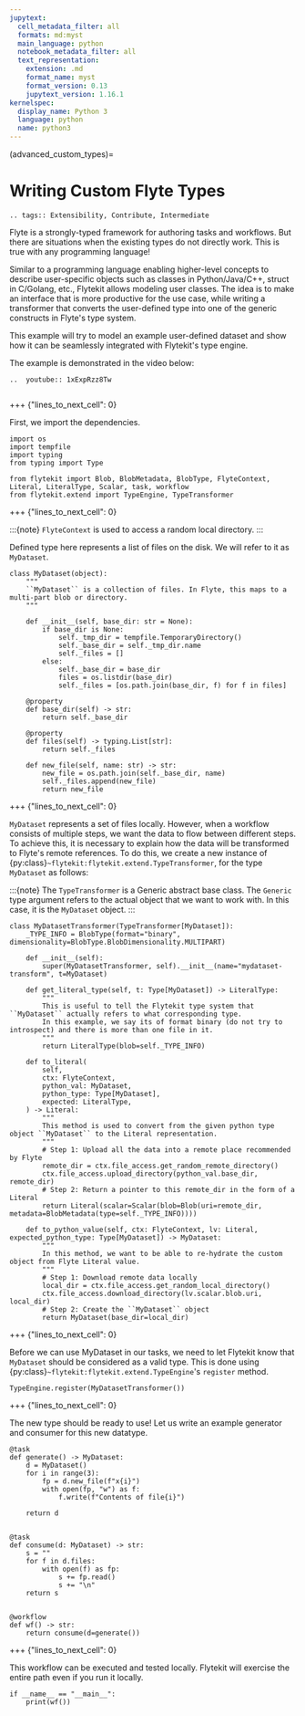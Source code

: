 ```yaml
---
jupytext:
  cell_metadata_filter: all
  formats: md:myst
  main_language: python
  notebook_metadata_filter: all
  text_representation:
    extension: .md
    format_name: myst
    format_version: 0.13
    jupytext_version: 1.16.1
kernelspec:
  display_name: Python 3
  language: python
  name: python3
---
```


(advanced_custom_types)=

# Writing Custom Flyte Types

```{eval-rst}
.. tags:: Extensibility, Contribute, Intermediate
```

Flyte is a strongly-typed framework for authoring tasks and workflows. But there are situations when the existing
types do not directly work. This is true with any programming language!

Similar to a programming language enabling higher-level concepts to describe user-specific objects such as classes in Python/Java/C++, struct in C/Golang, etc.,
Flytekit allows modeling user classes. The idea is to make an interface that is more productive for the
use case, while writing a transformer that converts the user-defined type into one of the generic constructs in Flyte's type system.

This example will try to model an example user-defined dataset and show how it can be seamlessly integrated with Flytekit's type engine.

The example is demonstrated in the video below:

```{eval-rst}
..  youtube:: 1xExpRzz8Tw


```

+++ {"lines_to_next_cell": 0}

First, we import the dependencies.

```{code-cell}
import os
import tempfile
import typing
from typing import Type

from flytekit import Blob, BlobMetadata, BlobType, FlyteContext, Literal, LiteralType, Scalar, task, workflow
from flytekit.extend import TypeEngine, TypeTransformer
```

+++ {"lines_to_next_cell": 0}

:::{note}
`FlyteContext` is used to access a random local directory.
:::

Defined type here represents a list of files on the disk. We will refer to it as `MyDataset`.

```{code-cell}
class MyDataset(object):
    """
    ``MyDataset`` is a collection of files. In Flyte, this maps to a multi-part blob or directory.
    """

    def __init__(self, base_dir: str = None):
        if base_dir is None:
            self._tmp_dir = tempfile.TemporaryDirectory()
            self._base_dir = self._tmp_dir.name
            self._files = []
        else:
            self._base_dir = base_dir
            files = os.listdir(base_dir)
            self._files = [os.path.join(base_dir, f) for f in files]

    @property
    def base_dir(self) -> str:
        return self._base_dir

    @property
    def files(self) -> typing.List[str]:
        return self._files

    def new_file(self, name: str) -> str:
        new_file = os.path.join(self._base_dir, name)
        self._files.append(new_file)
        return new_file
```

+++ {"lines_to_next_cell": 0}

`MyDataset` represents a set of files locally. However, when a workflow consists of multiple steps, we want the data to
flow between different steps. To achieve this, it is necessary to explain how the data will be transformed to
Flyte's remote references. To do this, we create a new instance of
{py:class}`~flytekit:flytekit.extend.TypeTransformer`, for the type `MyDataset` as follows:

:::{note}
The `TypeTransformer` is a Generic abstract base class. The `Generic` type argument refers to the actual object
that we want to work with. In this case, it is the `MyDataset` object.
:::

```{code-cell}
class MyDatasetTransformer(TypeTransformer[MyDataset]):
    _TYPE_INFO = BlobType(format="binary", dimensionality=BlobType.BlobDimensionality.MULTIPART)

    def __init__(self):
        super(MyDatasetTransformer, self).__init__(name="mydataset-transform", t=MyDataset)

    def get_literal_type(self, t: Type[MyDataset]) -> LiteralType:
        """
        This is useful to tell the Flytekit type system that ``MyDataset`` actually refers to what corresponding type.
        In this example, we say its of format binary (do not try to introspect) and there is more than one file in it.
        """
        return LiteralType(blob=self._TYPE_INFO)

    def to_literal(
        self,
        ctx: FlyteContext,
        python_val: MyDataset,
        python_type: Type[MyDataset],
        expected: LiteralType,
    ) -> Literal:
        """
        This method is used to convert from the given python type object ``MyDataset`` to the Literal representation.
        """
        # Step 1: Upload all the data into a remote place recommended by Flyte
        remote_dir = ctx.file_access.get_random_remote_directory()
        ctx.file_access.upload_directory(python_val.base_dir, remote_dir)
        # Step 2: Return a pointer to this remote_dir in the form of a Literal
        return Literal(scalar=Scalar(blob=Blob(uri=remote_dir, metadata=BlobMetadata(type=self._TYPE_INFO))))

    def to_python_value(self, ctx: FlyteContext, lv: Literal, expected_python_type: Type[MyDataset]) -> MyDataset:
        """
        In this method, we want to be able to re-hydrate the custom object from Flyte Literal value.
        """
        # Step 1: Download remote data locally
        local_dir = ctx.file_access.get_random_local_directory()
        ctx.file_access.download_directory(lv.scalar.blob.uri, local_dir)
        # Step 2: Create the ``MyDataset`` object
        return MyDataset(base_dir=local_dir)
```

+++ {"lines_to_next_cell": 0}

Before we can use MyDataset in our tasks, we need to let Flytekit know that `MyDataset` should be considered as a valid type.
This is done using {py:class}`~flytekit:flytekit.extend.TypeEngine`'s `register` method.

```{code-cell}
TypeEngine.register(MyDatasetTransformer())
```

+++ {"lines_to_next_cell": 0}

The new type should be ready to use! Let us write an example generator and consumer for this new datatype.

```{code-cell}
@task
def generate() -> MyDataset:
    d = MyDataset()
    for i in range(3):
        fp = d.new_file(f"x{i}")
        with open(fp, "w") as f:
            f.write(f"Contents of file{i}")

    return d


@task
def consume(d: MyDataset) -> str:
    s = ""
    for f in d.files:
        with open(f) as fp:
            s += fp.read()
            s += "\n"
    return s


@workflow
def wf() -> str:
    return consume(d=generate())
```

+++ {"lines_to_next_cell": 0}

This workflow can be executed and tested locally. Flytekit will exercise the entire path even if you run it locally.

```{code-cell}
if __name__ == "__main__":
    print(wf())
```
